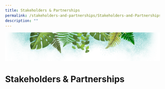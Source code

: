 ```yaml
---
title: Stakeholders & Partnerships
permalink: /stakeholders-and-partnerships/Stakeholders-and-Partnerships/
description: ""
---
```

![](/images/Banner.png)

# Stakeholders & Partnerships
